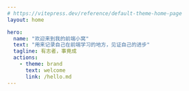 ```yaml
---
# https://vitepress.dev/reference/default-theme-home-page
layout: home

hero:
  name: "欢迎来到我的前端小窝"
  text: "用来记录自己在前端学习的地方，见证自己的进步"
  tagline: 有志者，事竟成
  actions:
    - theme: brand
      text: welcome
      link: /hello.md
---
```


